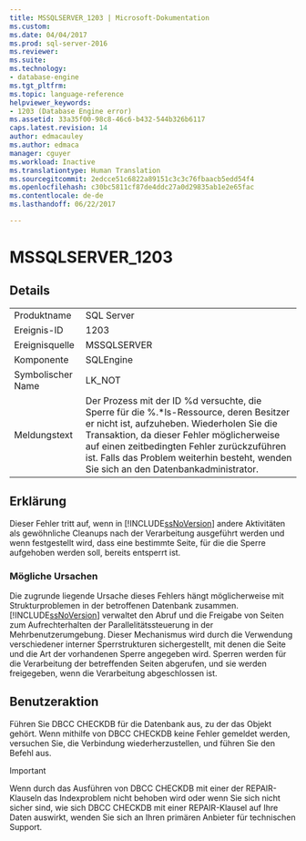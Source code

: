 ```yaml
---
title: MSSQLSERVER_1203 | Microsoft-Dokumentation
ms.custom: 
ms.date: 04/04/2017
ms.prod: sql-server-2016
ms.reviewer: 
ms.suite: 
ms.technology:
- database-engine
ms.tgt_pltfrm: 
ms.topic: language-reference
helpviewer_keywords:
- 1203 (Database Engine error)
ms.assetid: 33a35f00-98c8-46c6-b432-544b326b6117
caps.latest.revision: 14
author: edmacauley
ms.author: edmaca
manager: cguyer
ms.workload: Inactive
ms.translationtype: Human Translation
ms.sourcegitcommit: 2edcce51c6822a89151c3c3c76fbaacb5edd54f4
ms.openlocfilehash: c30bc5811cf87de4ddc27a0d29835ab1e2e65fac
ms.contentlocale: de-de
ms.lasthandoff: 06/22/2017

---
```

# <a name="mssqlserver1203"></a>MSSQLSERVER_1203
  
## <a name="details"></a>Details  
  
|||  
|-|-|  
|Produktname|SQL Server|  
|Ereignis-ID|1203|  
|Ereignisquelle|MSSQLSERVER|  
|Komponente|SQLEngine|  
|Symbolischer Name|LK_NOT|  
|Meldungstext|Der Prozess mit der ID %d versuchte, die Sperre für die %.*ls-Ressource, deren Besitzer er nicht ist, aufzuheben. Wiederholen Sie die Transaktion, da dieser Fehler möglicherweise auf einen zeitbedingten Fehler zurückzuführen ist. Falls das Problem weiterhin besteht, wenden Sie sich an den Datenbankadministrator.|  
  
## <a name="explanation"></a>Erklärung  
Dieser Fehler tritt auf, wenn in [!INCLUDE[ssNoVersion](../../includes/ssnoversion-md.md)] andere Aktivitäten als gewöhnliche Cleanups nach der Verarbeitung ausgeführt werden und wenn festgestellt wird, dass eine bestimmte Seite, für die die Sperre aufgehoben werden soll, bereits entsperrt ist.  
  
### <a name="possible-causes"></a>Mögliche Ursachen  
Die zugrunde liegende Ursache dieses Fehlers hängt möglicherweise mit Strukturproblemen in der betroffenen Datenbank zusammen. [!INCLUDE[ssNoVersion](../../includes/ssnoversion-md.md)] verwaltet den Abruf und die Freigabe von Seiten zum Aufrechterhalten der Parallelitätssteuerung in der Mehrbenutzerumgebung. Dieser Mechanismus wird durch die Verwendung verschiedener interner Sperrstrukturen sichergestellt, mit denen die Seite und die Art der vorhandenen Sperre angegeben wird. Sperren werden für die Verarbeitung der betreffenden Seiten abgerufen, und sie werden freigegeben, wenn die Verarbeitung abgeschlossen ist.  
  
## <a name="user-action"></a>Benutzeraktion  
Führen Sie DBCC CHECKDB für die Datenbank aus, zu der das Objekt gehört. Wenn mithilfe von DBCC CHECKDB keine Fehler gemeldet werden, versuchen Sie, die Verbindung wiederherzustellen, und führen Sie den Befehl aus.  
  
> [!IMPORTANT]  
> Wenn durch das Ausführen von DBCC CHECKDB mit einer der REPAIR-Klauseln das Indexproblem nicht behoben wird oder wenn Sie sich nicht sicher sind, wie sich DBCC CHECKDB mit einer REPAIR-Klausel auf Ihre Daten auswirkt, wenden Sie sich an Ihren primären Anbieter für technischen Support.  
  

